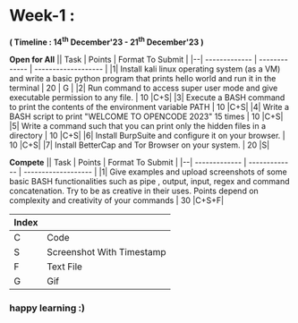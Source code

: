 
# Week-1 : 

**( Timeline : 14<sup>th</sup> December'23 - 21<sup>th</sup> December'23 )**

**Open for All**
|| Task		| Points	|	Format To Submit	|
|--| ------------- 	| -------------	|	-------------------		|
|1| Install kali linux operating system (as a VM) and write a basic python program that prints hello world and run it in the terminal  | 20  |	G	|
|2| Run command to access super user mode and give executable permission to any file. | 10  |C+S|
|3| Execute a BASH command to print the contents of the environment variable PATH  | 10  |C+S|
|4| Write a BASH script to print "WELCOME TO OPENCODE 2023" 15 times  | 10  |C+S|
|5| Write a command such that you can print only the hidden files in a directory  | 10  |C+S|
|6| Install BurpSuite and configure it on your browser.  | 10  |C+S|
|7| Install BetterCap and Tor Browser on your system. | 20 |S|

**Compete**
|| Task		| Points	|	Format To Submit	|
|--| ------------- 	| -------------	|	-------------------		|
|1| Give examples and upload screenshots of some basic BASH functionalities such as pipe , output, input, regex and command concatenation. Try to be as creative in their uses. Points depend on complexity and creativity of your commands | 30  |C+S+F|


| Index |            |
| ----- | ---------- |
| C     | Code       |
| S     | Screenshot With Timestamp |
| F     | Text File  |
| G     | Gif        |


### happy learning :)
